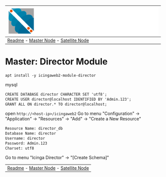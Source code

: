 | ![Sigma Telecom](/docs/logo-sigma.svg)                                                                                 |
| ---------------------------------------------------------------------------------------------------------------------- |
| [Readme](/readme.md) - [Master Node](/docs/setup_master_debian.md) - [Satellite Node](/docs/setup_satellite_debian.md) |

# Master: Director Module

```
apt install -y icingaweb2-module-director
```

mysql

```
CREATE DATABASE director CHARACTER SET 'utf8';
CREATE USER director@localhost IDENTIFIED BY 'Admin.123';
GRANT ALL ON director.* TO director@localhost;
```

open `http://<host-ip>/icingaweb2`
Go to menu "Configuration" -> "Application" -> "Resources" -> "Add" -> "Create a New Resource"

```
Resource Name: director_db
Database Name: director
Username: director
Password: Admin.123
Charset: utf8
```

Go to menu "Icinga Director" -> "[Create Schema]"

|                                                                                                                        |
| ---------------------------------------------------------------------------------------------------------------------- |
| [Readme](/readme.md) - [Master Node](/docs/setup_master_debian.md) - [Satellite Node](/docs/setup_satellite_debian.md) |

